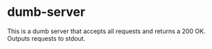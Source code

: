 # dumb-server
This is a dumb server that accepts all requests and returns a 200 OK. Outputs requests to stdout.